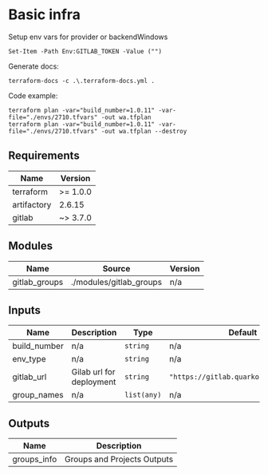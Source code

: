 # Basic infra

Setup env vars for provider or backendWindows

```
Set-Item -Path Env:GITLAB_TOKEN -Value ("")
```

Generate docs:
```
terraform-docs -c .\.terraform-docs.yml .
```

Code example:

```
terraform plan -var="build_number=1.0.11" -var-file="./envs/2710.tfvars" -out wa.tfplan
terraform plan -var="build_number=1.0.11" -var-file="./envs/2710.tfvars" -out wa.tfplan --destroy
```

<!-- BEGIN_TF_DOCS -->
## Requirements

| Name | Version |
|------|---------|
| terraform | >= 1.0.0 |
| artifactory | 2.6.15 |
| gitlab | ~> 3.7.0 |

## Modules

| Name | Source | Version |
|------|--------|---------|
| gitlab\_groups | ./modules/gitlab_groups | n/a |

## Inputs

| Name | Description | Type | Default | Required |
|------|-------------|------|---------|:--------:|
| build\_number | n/a | `string` | n/a | yes |
| env\_type | n/a | `string` | n/a | yes |
| gitlab\_url | Gilab url for deployment | `string` | `"https://gitlab.quarkops.com/api/v4"` | no |
| group\_names | n/a | `list(any)` | n/a | yes |

## Outputs

| Name | Description |
|------|-------------|
| groups\_info | Groups and Projects Outputs |
<!-- END_TF_DOCS -->